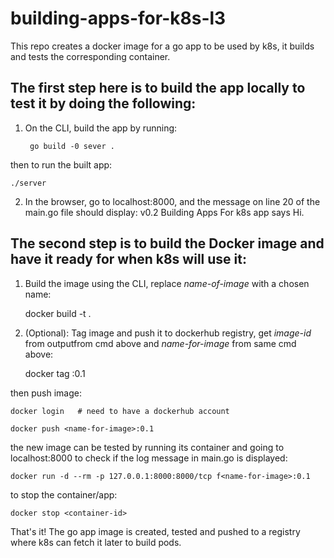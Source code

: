# building-apps-for-k8s-l3
This repo creates a docker image for a go app to be used by k8s, it builds and tests the corresponding container.

## The first step here is to build the app locally to test it by doing the following:

1. On the CLI, build the app by running:

		go build -0 sever .

then to run the built app:

	./server

2. In the browser, go to localhost:8000, and the message on line 20 of the main.go file should display: v0.2 Building Apps For k8s app says Hi.


## The second step is to build the Docker image and have it ready for when k8s will use it:

1. Build the image using the CLI, replace *name-of-image* with a chosen name:

	docker build -t <name-for-image> .

2. (Optional): Tag image and push it to dockerhub registry, get *image-id* from outputfrom cmd above and *name-for-image* from same cmd above:

	docker tag <image-id> <name-for-image>:0.1

then push image:

	docker login   # need to have a dockerhub account

	docker push <name-for-image>:0.1

the new image can be tested by running its container and going to localhost:8000 to check if the log message in main.go is displayed:

	docker run -d --rm -p 127.0.0.1:8000:8000/tcp f<name-for-image>:0.1

to stop the container/app:

	docker stop <container-id>

That's it! The go app image is created, tested and pushed to a registry where k8s can fetch it later to build pods.


